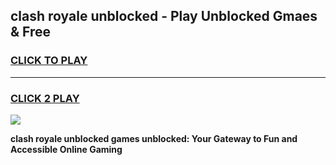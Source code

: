
## clash royale unblocked - Play Unblocked Gmaes & Free
<h3>
<a href="https://premium.freeplayer.one?title=clash_royale_unblocked&ref=19F">CLICK TO PLAY</a></h3>
<hr>

<h3>
<a href="https://premium.freeplayer.one?title=clash_royale_unblocked&ref=19F">CLICK 2 PLAY</a>
  
</h3>

<a href="https://premium.freeplayer.one?title=clash_royale_unblocked&ref=19F/"><img src="https://clearcache.store/games.png"></a>


**clash royale unblocked games unblocked: Your Gateway to Fun and Accessible Online Gaming**
